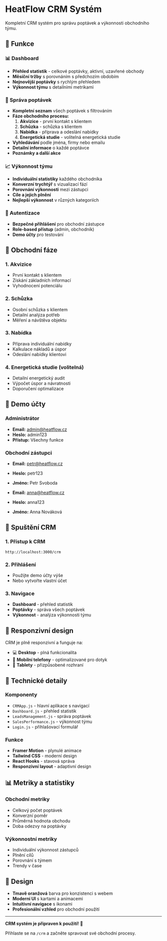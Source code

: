 # HeatFlow CRM Systém

Kompletní CRM systém pro správu poptávek a výkonnosti obchodního týmu.

## 🚀 Funkce

### 📊 Dashboard
- **Přehled statistik** - celkové poptávky, aktivní, uzavřené obchody
- **Měsíční tržby** s porovnáním s předchozím obdobím
- **Nejnovější poptávky** s rychlým přehledem
- **Výkonnost týmu** s detailními metrikami

### 👥 Správa poptávek
- **Kompletní seznam** všech poptávek s filtrováním
- **Fáze obchodního procesu:**
  1. **Akvizice** - první kontakt s klientem
  2. **Schůzka** - schůzka s klientem
  3. **Nabídka** - příprava a odeslání nabídky
  4. **Energetická studie** - volitelná energetická studie
- **Vyhledávání** podle jména, firmy nebo emailu
- **Detailní informace** o každé poptávce
- **Poznámky a další akce**

### 📈 Výkonnost týmu
- **Individuální statistiky** každého obchodníka
- **Konverzní trychtýř** s vizualizací fází
- **Porovnání výkonnosti** mezi zástupci
- **Cíle a jejich plnění**
- **Nejlepší výkonnost** v různých kategoriích

### 🔐 Autentizace
- **Bezpečné přihlášení** pro obchodní zástupce
- **Role-based přístup** (admin, obchodník)
- **Demo účty** pro testování

## 🎯 Obchodní fáze

### 1. Akvizice
- První kontakt s klientem
- Získání základních informací
- Vyhodnocení potenciálu

### 2. Schůzka
- Osobní schůzka s klientem
- Detailní analýza potřeb
- Měření a návštěva objektu

### 3. Nabídka
- Příprava individuální nabídky
- Kalkulace nákladů a úspor
- Odeslání nabídky klientovi

### 4. Energetická studie (volitelná)
- Detailní energetický audit
- Výpočet úspor a návratnosti
- Doporučení optimalizace

## 👤 Demo účty

### Administrátor
- **Email:** admin@heatflow.cz
- **Heslo:** admin123
- **Přístup:** Všechny funkce

### Obchodní zástupci
- **Email:** petr@heatflow.cz
- **Heslo:** petr123
- **Jméno:** Petr Svoboda

- **Email:** anna@heatflow.cz
- **Heslo:** anna123
- **Jméno:** Anna Nováková

## 🚀 Spuštění CRM

### 1. Přístup k CRM
```
http://localhost:3000/crm
```

### 2. Přihlášení
- Použijte demo účty výše
- Nebo vytvořte vlastní účet

### 3. Navigace
- **Dashboard** - přehled statistik
- **Poptávky** - správa všech poptávek
- **Výkonnost** - analýza výkonnosti týmu

## 📱 Responzivní design

CRM je plně responzivní a funguje na:
- 💻 **Desktop** - plná funkcionalita
- 📱 **Mobilní telefony** - optimalizované pro dotyk
- 📱 **Tablety** - přizpůsobené rozhraní

## 🔧 Technické detaily

### Komponenty
- `CRMApp.js` - hlavní aplikace s navigací
- `Dashboard.js` - přehled statistik
- `LeadsManagement.js` - správa poptávek
- `SalesPerformance.js` - výkonnost týmu
- `Login.js` - přihlašovací formulář

### Funkce
- **Framer Motion** - plynulé animace
- **Tailwind CSS** - moderní design
- **React Hooks** - stavová správa
- **Responzivní layout** - adaptivní design

## 📊 Metriky a statistiky

### Obchodní metriky
- Celkový počet poptávek
- Konverzní poměr
- Průměrná hodnota obchodu
- Doba odezvy na poptávky

### Výkonnostní metriky
- Individuální výkonnost zástupců
- Plnění cílů
- Porovnání s týmem
- Trendy v čase

## 🎨 Design

- **Tmavě oranžová** barva pro konzistenci s webem
- **Moderní UI** s kartami a animacemi
- **Intuitivní navigace** s ikonami
- **Profesionální vzhled** pro obchodní použití

---

**CRM systém je připraven k použití!** 🚀

Přihlaste se na `/crm` a začněte spravovat své obchodní procesy.
